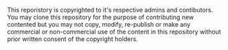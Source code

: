 This reporistory is copyrighted to it's respective admins and contibutors.  
You may clone this repository for the purpose of contributing new contented but you may not copy, modify, re-publish or make any commercial or non-commercial use of the content in this repository without prior written consent of the copyright holders.